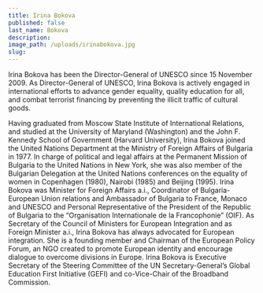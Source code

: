 ```yaml
---
title: Irina Bokova
published: false
last_name: Bokova
description:
image_path: /uploads/irinabokova.jpg
slug:
---
```



Irina Bokova has been the Director-General of UNESCO since 15 November 2009. As Director-General of UNESCO, Irina Bokova is actively engaged in international efforts to advance gender equality, quality education for all, and combat terrorist financing by preventing the illicit traffic of cultural goods.

Having graduated from Moscow State Institute of International Relations, and studied at the University of Maryland (Washington) and the John F. Kennedy School of Government (Harvard University), Irina Bokova joined the United Nations Department at the Ministry of Foreign Affairs of Bulgaria in 1977. In charge of political and legal affairs at the Permanent Mission of Bulgaria to the United Nations in New York, she was also member of the Bulgarian Delegation at the United Nations conferences on the equality of women in Copenhagen (1980), Nairobi (1985) and Beijing (1995). Irina Bokova was Minister for Foreign Affairs a.i., Coordinator of Bulgaria-European Union relations and Ambassador of Bulgaria to France, Monaco and UNESCO and Personal Representative of the President of the Republic of Bulgaria to the “Organisation Internationale de la Francophonie” (OIF). As Secretary of the Council of Ministers for European Integration and as Foreign Minister a.i., Irina Bokova has always advocated for European integration. She is a founding member and Chairman of the European Policy Forum, an NGO created to promote European identity and encourage dialogue to overcome divisions in Europe. Irina Bokova is Executive Secretary of the Steering Committee of the UN Secretary-General’s Global Education First Initiative (GEFI) and co-Vice-Chair of the Broadband Commission.